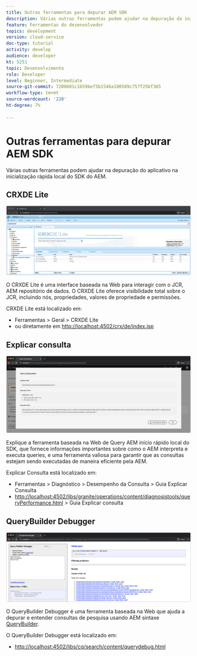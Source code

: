 ```yaml
---
title: Outras ferramentas para depurar AEM SDK
description: Várias outras ferramentas podem ajudar na depuração da inicialização rápida local do SDK do AEM.
feature: Ferramentas do desenvolvedor
topics: development
version: cloud-service
doc-type: tutorial
activity: develop
audience: developer
kt: 5251
topic: Desenvolvimento
role: Developer
level: Beginner, Intermediate
source-git-commit: 7200601c1b59bef5b1546a100589c757f25bf365
workflow-type: tm+mt
source-wordcount: '220'
ht-degree: 7%

---
```



# Outras ferramentas para depurar AEM SDK

Várias outras ferramentas podem ajudar na depuração do aplicativo na inicialização rápida local do SDK do AEM.

## CRXDE Lite

![CRXDE Lite](./assets/other-tools/crxde-lite.png)

O CRXDE Lite é uma interface baseada na Web para interagir com o JCR, AEM repositório de dados. O CRXDE Lite oferece visibilidade total sobre o JCR, incluindo nós, propriedades, valores de propriedade e permissões.

CRXDE Lite está localizado em:

+ Ferramentas > Geral > CRXDE Lite
+ ou diretamente em [http://localhost:4502/crx/de/index.jsp](http://localhost:4502/crx/de/index.jsp)

## Explicar consulta

![Explicar consulta](./assets/other-tools/explain-query.png)

Explique a ferramenta baseada na Web de Query AEM início rápido local do SDK, que fornece informações importantes sobre como o AEM interpreta e executa queries, e uma ferramenta valiosa para garantir que as consultas estejam sendo executadas de maneira eficiente pela AEM.

Explicar Consulta está localizado em:

+ Ferramentas > Diagnóstico > Desempenho da Consulta > Guia Explicar Consulta
+ [http://localhost:4502/libs/granite/operations/content/diagnosistools/queryPerformance.html](http://localhost:4502/libs/granite/operations/content/diagnosistools/queryPerformance.html)  > Guia Explicar consulta

## QueryBuilder Debugger

![QueryBuilder Debugger](./assets/other-tools/query-debugger.png)

O QueryBuilder Debugger é uma ferramenta baseada na Web que ajuda a depurar e entender consultas de pesquisa usando AEM sintaxe [QueryBuilder](https://experienceleague.adobe.com/docs/experience-manager-65/developing/platform/query-builder/querybuilder-api.html).

O QueryBuilder Debugger está localizado em:

+ [http://localhost:4502/libs/cq/search/content/querydebug.html](http://localhost:4502/libs/cq/search/content/querydebug.html)

